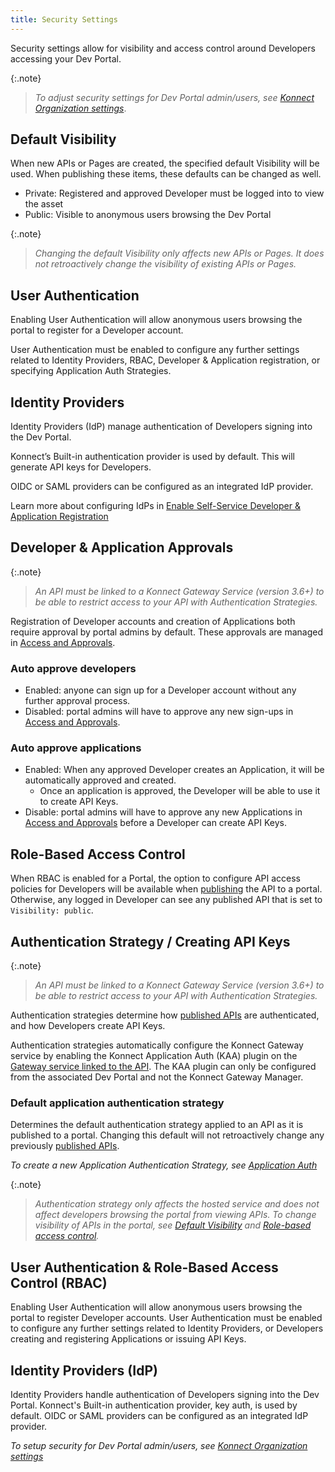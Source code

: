 ```yaml
---
title: Security Settings
---
```


Security settings allow for visibility and access control around Developers accessing your Dev Portal.

{:.note}
> *To adjust security settings for Dev Portal admin/users, see [Konnect Organization settings](/konnect/org-management/auth/)*.

<!-- TODO: Settings screenshot -->

## Default Visibility

 When new APIs or Pages are created, the specified default Visibility will be used. When publishing these items, these defaults can be changed as well.

* Private: Registered and approved Developer must be logged into to view the asset
* Public: Visible to anonymous users browsing the Dev Portal

{:.note}
> *Changing the default Visibility only affects new APIs or Pages. It does not retroactively change the visibility of existing APIs or Pages.*

<!--
### Konnect Dev Portal API
```
PATCH /portals/{portalId}
default_api_visibility: public|private
default_page_visibility: public|private
```
-->

## User Authentication

Enabling User Authentication will allow anonymous users browsing the portal to register for a Developer account.

User Authentication must be enabled to configure any further settings related to Identity Providers, RBAC, Developer & Application registration, or specifying Application Auth Strategies.

<!--
### Konnect Dev Portal API: 

```
PATCH /portals/{portalId}
authentication_enabled: true|false
```
-->

## Identity Providers

Identity Providers (IdP) manage authentication of Developers signing into the Dev Portal.

Konnect’s Built-in authentication provider is used by default. This will generate API keys for Developers.

OIDC or SAML providers can be configured as an integrated IdP provider.

Learn more about configuring IdPs in [Enable Self-Service Developer & Application Registration](/dev-portal/portals/app-reg)

## Developer & Application Approvals

{:.note}
> *An API must be linked to a Konnect Gateway Service (version 3.6+) to be able to restrict access to your API with Authentication Strategies.*

Registration of Developer accounts and creation of Applications both require approval by portal admins by default. These approvals are managed in [Access and Approvals](/dev-portal/access-and-approvals).

### Auto approve developers

* Enabled: anyone can sign up for a Developer account without any further approval process.
* Disabled: portal admins will have to approve any new sign-ups in [Access and Approvals](/dev-portal/access-and-approvals).

### Auto approve applications

* Enabled: When any approved Developer creates an Application, it will be automatically approved and created.
  * Once an application is approved, the Developer will be able to use it to create API Keys.
* Disable: portal admins will have to approve any new Applications in [Access and Approvals](/dev-portal/access-and-approvals) before a Developer can create API Keys.

<!--
### Konnect Dev Portal API: 

```
PATCH /portals/{portalId}
auto_approve_developers: true|false
auto_approve_applications: true|false
```
-->

## Role-Based Access Control

When RBAC is enabled for a Portal, the option to configure API access policies for Developers will be available when [publishing](/dev-portal//portals/publishing) the API to a portal. Otherwise, any logged in Developer can see any published API that is set to `Visibility: public`.

<!--
### {site.konnect_short_name} Dev Portal API

```
PATCH /portals/{portalId}
rbac_enabled: true|false
```
-->

## Authentication Strategy / Creating API Keys

{:.note}
> *An API must be linked to a Konnect Gateway Service (version 3.6+) to be able to restrict access to your API with Authentication Strategies.*

Authentication strategies determine how [published APIs](/dev-portal/portals/publishing) are authenticated, and how Developers create API Keys.

Authentication strategies automatically configure the Konnect Gateway service by enabling the Konnect Application Auth (KAA) plugin on the [Gateway service linked to the API](/dev-portal/apis/gateway-service-link). The KAA plugin can only be configured from the associated Dev Portal and not the Konnect Gateway Manager.

### Default application authentication strategy

Determines the default authentication strategy applied to an API as it is published to a portal. Changing this default will not retroactively change any previously [published APIs](/dev-portal/portals/publishing).

*To create a new Application Authentication Strategy, see [Application Auth](/dev-portal/app-reg#authentication-strategies)*

{:.note}
> *Authentication strategy only affects the hosted service and does not affect developers browsing the portal from viewing APIs. To change visibility of APIs in the portal, see [Default Visibility](#default-visibility) and [Role-based access control](#role-based-access-control).*

<!--
### Kong Dev Portal API 

```
PATCH /portals/{portalId}
Default_application_auth_strategy_id: null (none) or auth strategy uuid
```
-->

## User Authentication & Role-Based Access Control (RBAC)

Enabling User Authentication will allow anonymous users browsing the portal to register Developer accounts.  User Authentication must be enabled to configure any further settings related to Identity Providers, or Developers creating and registering Applications or issuing API Keys.

<!--
### Kong Dev Portal API

```
PATCH /portals/{portalId}
authentication_enabled: true|false
```
-->

## Identity Providers (IdP)

Identity Providers handle authentication of Developers signing into the Dev Portal.
Konnect's Built-in authentication provider, key auth, is used by default. OIDC or SAML providers can be configured as an integrated IdP provider.

*To setup security for Dev Portal admin/users, see [Konnect Organization settings](/konnect/org-management/auth/)*
